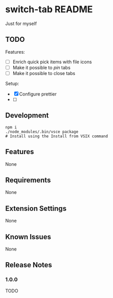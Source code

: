 # switch-tab README

Just for myself

## TODO

Features:

-   [ ] Enrich quick pick items with file icons
-   [ ] Make it possible to _pin_ tabs
-   [ ] Make it possible to close tabs

Setup:

-   [x] Configure prettier
-   [ ]

## Development

```
npm i
./node_modules/.bin/vsce package
# Install using the Install from VSIX command
```

## Features

None

## Requirements

None

## Extension Settings

None

## Known Issues

None

## Release Notes

### 1.0.0

TODO
